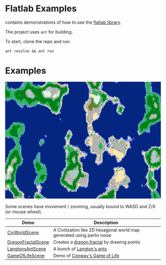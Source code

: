 # Flatlab Examples

contains demonstrations of how to use the [flatlab library](https://www.github.com/jensecj/flatlab).

The project uses `ant` for building.

To start, clone the repo and run:

```
ant resolve && ant run
```

# Examples

![Screenshot of CivWorldScene](examples/CivWorldScene.png?raw=true "Screenshot of CivWorldScene")

Some scenes have movement / zooming, usually bound to WASD and Z/X (or
mouse wheel).

Demo | Description
--- | ---
[CivWorldScene](src/Scenes/CivWorldScene/CivWorldScene.java) | A Civilization like 2D hexagonal world map generated using perlin noise
[DragonFractalScene](src/Scenes/DragonFractalScene.java) | Creates a [dragon fractal](https://en.wikipedia.org/wiki/Dragon_curve) by drawing points
[LangtonsAntScene](src/Scenes/LangtonsAntScene.java) | A bunch of [Langton's ants](https://en.wikipedia.org/wiki/Langton%27s_ant)
[GameOfLifeScene](src/Scenes/GameOfLifeScene.java) | Demo of [Conway's Game of Life](https://en.wikipedia.org/wiki/Conway%27s_Game_of_Life)
